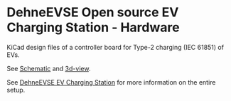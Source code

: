 # DehneEVSE Open source EV Charging Station - Hardware

KiCad design files of a controller board for Type-2 charging (IEC 61851) of EVs.

See [Schematic](Media/schematic.pdf) and [3d-view](Media/PCB-3d-view.png).

See [DehneEVSE EV Charging Station](https://dehnes.com/electronics/2021/03/31/dehneevse_charging_station.html) for more 
information on the entire setup.
